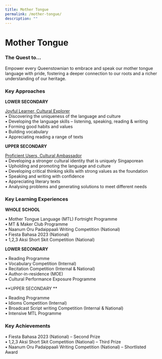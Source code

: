 ```yaml
---
title: Mother Tongue
permalink: /mother-tongue/
description: ""
---
```

Mother Tongue 
=============

### **The Quest to…**


Empower every Queenstownian to embrace and speak our mother tongue language with pride, fostering a deeper connection to our roots and a richer understanding of our heritage.

### **Key Approaches**

**LOWER SECONDARY**

<u>Joyful Learner, Cultural Explorer</u><br>
•	Discovering the uniqueness of the language and culture<br>
•	Developing the language skills – listening, speaking, reading &amp; writing<br>
•	Forming good habits and values<br>
•	Building vocabulary<br>
•	Appreciating reading a range of texts


**UPPER SECONDARY**

<u>Proficient Users, Cultural Ambassador </u><br>
•	Developing a stronger cultural identity that is uniquely Singaporean<br>
•	Upholding and promoting the language and culture <br>
•	Developing critical thinking skills with strong values as the foundation<br>
•	Speaking and writing with confidence<br>
•	Appreciating literary texts<br>
•	Analysing problems and generating solutions to meet different needs

### **Key Learning Experiences**

**WHOLE SCHOOL**

•	Mother Tongue Language (MTL) Fortnight Programme<br>
•	MT &amp; Maker Club Programme<br>
•	Naanum Oru Padaippaali Writing Competition (National)<br>
•	Fiesta Bahasa 2023 (National)<br>
•	1,2,3 Aksi Short Skit Competition (National)


**LOWER SECONDARY**

•	Reading Programme<br>
•	Vocabulary Competition (Internal)<br>
•	Recitation Competition (Internal &amp; National)<br>
•	Author-in-residence (MOE)<br>
•	Cultural Performance Exposure Programme


**UPPER SECONDARY **

•	Reading Programme<br>
•	Idioms Competition (Internal) <br>
•	Broadcast Script writing Competition (Internal &amp; National)<br>
•	Intensive MTL Programme 



### **Key Achievements**

•	Fiesta Bahasa 2023 (National) – Second Prize<br>
•	1,2,3 Aksi Short Skit Competition (National) – Third Prize<br>
•	Naanum Oru Padaippaali Writing Competition (National) – Shortlisted Award